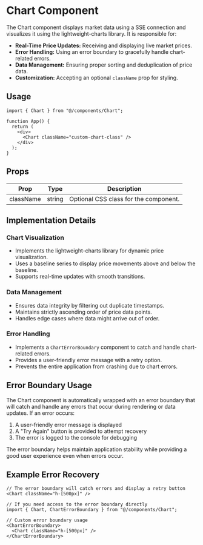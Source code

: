 # Chart Component

The Chart component displays market data using a SSE connection and visualizes it using the lightweight-charts library. It is responsible for:

- **Real-Time Price Updates:** Receiving and displaying live market prices.
- **Error Handling:** Using an error boundary to gracefully handle chart-related errors.
- **Data Management:** Ensuring proper sorting and deduplication of price data.
- **Customization:** Accepting an optional `className` prop for styling.

## Usage

```tsx
import { Chart } from "@/components/Chart";

function App() {
  return (
    <div>
      <Chart className="custom-chart-class" />
    </div>
  );
}
```

## Props

| Prop      | Type   | Description                           |
|-----------|--------|---------------------------------------|
| className | string | Optional CSS class for the component. |

## Implementation Details

### Chart Visualization
- Implements the lightweight-charts library for dynamic price visualization.
- Uses a baseline series to display price movements above and below the baseline.
- Supports real-time updates with smooth transitions.

### Data Management
- Ensures data integrity by filtering out duplicate timestamps.
- Maintains strictly ascending order of price data points.
- Handles edge cases where data might arrive out of order.

### Error Handling
- Implements a `ChartErrorBoundary` component to catch and handle chart-related errors.
- Provides a user-friendly error message with a retry option.
- Prevents the entire application from crashing due to chart errors.

## Error Boundary Usage

The Chart component is automatically wrapped with an error boundary that will catch and handle any errors that occur during rendering or data updates. If an error occurs:

1. A user-friendly error message is displayed
2. A "Try Again" button is provided to attempt recovery
3. The error is logged to the console for debugging

The error boundary helps maintain application stability while providing a good user experience even when errors occur.

## Example Error Recovery

```tsx
// The error boundary will catch errors and display a retry button
<Chart className="h-[500px]" />

// If you need access to the error boundary directly
import { Chart, ChartErrorBoundary } from "@/components/Chart";

// Custom error boundary usage
<ChartErrorBoundary>
  <Chart className="h-[500px]" />
</ChartErrorBoundary>
